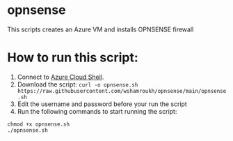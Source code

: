 # opnsense
This scripts creates an Azure VM and installs OPNSENSE firewall
# How to run this script:
1. Connect to [Azure Cloud Shell](https://shell.azure.com).
2. Download the script: `curl -o opnsense.sh https://raw.githubusercontent.com/wshamroukh/opnsense/main/opnsense.sh`
3. Edit the username and password before your run the script
4. Run the following commands to start running the script:
```
chmod +x opnsense.sh
./opnsense.sh
```
